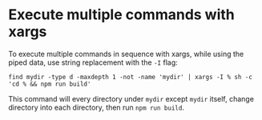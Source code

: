 # Execute multiple commands with xargs

To execute multiple commands in sequence with xargs, while using the piped data, use string replacement with the `-I` flag:

```
find mydir -type d -maxdepth 1 -not -name 'mydir' | xargs -I % sh -c 'cd % && npm run build'
```

This command will every directory under `mydir` except `mydir` itself, change directory into each directory, then run `npm run build`. 
